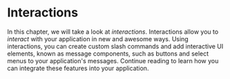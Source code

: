 # Interactions

In this chapter, we will take a look at _interactions_. Interactions allow you
to _interact_ with your application in new and awesome ways. Using interactions,
you can create custom slash commands and add interactive UI elements, known as
message components, such as buttons and select menus to your application's
messages. Continue reading to learn how you can integrate these features into
your application.
